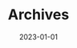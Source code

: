 ---
title: Archives
date: 2023-01-01
layout: 'archives'
slug: 'archives'
menu:
    main:
        name: Archives
        weight: 3
        params:
            icon: archives
---